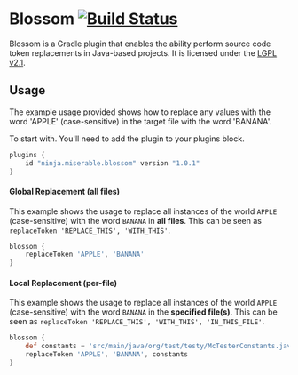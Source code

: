 Blossom [![Build Status](https://travis-ci.org/MiserableNinja/Blossom.svg?branch=master)](https://travis-ci.org/MiserableNinja/Blossom)
=========
Blossom is a Gradle plugin that enables the ability perform source code token replacements in Java-based projects. It is licensed under the [LGPL v2.1].

## Usage
The example usage provided shows how to replace any values with the word 'APPLE' (case-sensitive) in the target file with the word 'BANANA'. 

To start with. You'll need to add the plugin to your plugins block.

```groovy
plugins {
    id "ninja.miserable.blossom" version "1.0.1"
}
```


#### Global Replacement (all files)
This example shows the usage to replace all instances of the world `APPLE` (case-sensitive) with the word `BANANA` in **all files**. This can be seen as `replaceToken 'REPLACE_THIS', 'WITH_THIS'`.

```groovy
blossom {
    replaceToken 'APPLE', 'BANANA'
}
```

#### Local Replacement (per-file)
This example shows the usage to replace all instances of the world `APPLE` (case-sensitive) with the word `BANANA` in the **specified file(s)**. This can be seen as `replaceToken 'REPLACE_THIS', 'WITH_THIS', 'IN_THIS_FILE'`.

```groovy
blossom {
    def constants = 'src/main/java/org/test/testy/McTesterConstants.java'
    replaceToken 'APPLE', 'BANANA', constants
}
```

[Gradle]: http://www.gradle.org
[LGPL v2.1]: https://choosealicense.com/licenses/lgpl-2.1/
